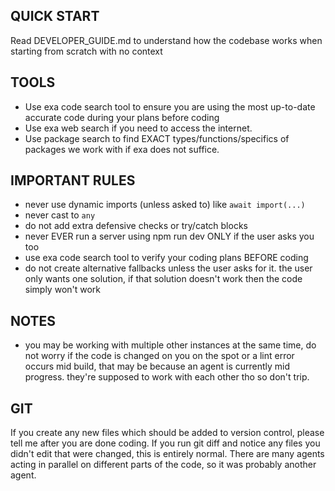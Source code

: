 ## QUICK START

Read DEVELOPER_GUIDE.md to understand how the codebase works when starting from scratch with no context 

## TOOLS
- Use exa code search tool to ensure you are using the most up-to-date accurate code during your plans before coding
- Use exa web search if you need to access the internet.
- Use package search to find EXACT types/functions/specifics of packages we work with if exa does not suffice.

## IMPORTANT RULES
- never use dynamic imports (unless asked to) like `await import(...)`
- never cast to `any`
- do not add extra defensive checks or try/catch blocks
- never EVER run a server using npm run dev ONLY if the user asks you too
- use exa code search tool to verify your coding plans BEFORE coding
- do not create alternative fallbacks unless the user asks for it. the user only wants one solution, if that solution doesn't work then the code simply won't work

## NOTES
- you may be working with multiple other instances at the same time, do not worry if the code is changed on you on the spot or a lint error occurs mid build, that may be because an agent is currently mid progress. they're supposed to work with each other tho so don't trip.

## GIT
If you create any new files which should be added to version control, please tell me after you are done coding. If you run git diff and notice any files you didn't edit that were changed, this is entirely normal. There are many agents acting in parallel on different parts of the code, so it was probably another agent.